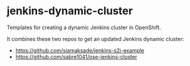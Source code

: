 # jenkins-dynamic-cluster
Templates for creating a dynamic Jenkins cluster in OpenShift.

It combines these two repos to get an updated Jenkins dynamic cluster:
* https://github.com/siamaksade/jenkins-s2i-example
* https://github.com/sabre1041/ose-jenkins-cluster
